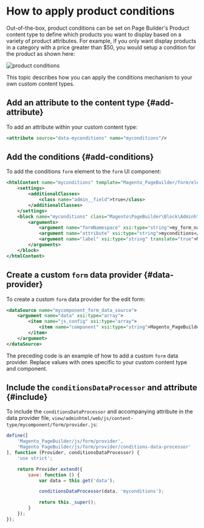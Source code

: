 # How to apply product conditions

<!-- {% raw %} -->

Out-of-the-box, product conditions can be set on Page Builder's Product content type to define which products you want to display based on a variety of product attributes. For example, if you only want display products in a category with a price greater than $50, you would setup a condition for the product as shown here:

![product conditions](../images/product-conditions.png "Product conditions example")

This topic describes how you can apply the conditions mechanism to your own custom content types.

## Add an attribute to the content type {#add-attribute}

To add an attribute within your custom content type:

```xml
<attribute source="data-myconditions" name="myconditions"/>
 ```

## Add the conditions {#add-conditions}

To add the conditions `form` element to the `form` UI component:

```xml
<htmlContent name="myconditions" template="Magento_PageBuilder/form/element/widget-conditions">
    <settings>
        <additionalClasses>
            <class name="admin__field">true</class>
        </additionalClasses>
    </settings>
    <block name="myconditions" class="Magento\PageBuilder\Block\Adminhtml\Form\Element\Conditions">
        <arguments>
            <argument name="formNamespace" xsi:type="string">my_form_namespace</argument>
            <argument name="attribute" xsi:type="string">myconditions</argument>
            <argument name="label" xsi:type="string" translate="true">My Conditions</argument>
        </arguments>
    </block>
</htmlContent>
```

## Create a custom `form` data provider {#data-provider}

To create a custom `form` data provider for the edit form:

```xml
<dataSource name="mycomponent_form_data_source">
    <argument name="data" xsi:type="array">
        <item name="js_config" xsi:type="array">
            <item name="component" xsi:type="string">Magento_PageBuilder/js/content-type/mycomponent/form/provider</item>
        </item>
    </argument>
</dataSource>
```

The preceding code is an example of how to add a custom `form` data provider. Replace values with ones specific to your custom content type and component.

## Include the `conditionsDataProcessor` and attribute {#include}

To include the `conditionsDataProcessor` and accompanying attribute in the data provider file, `view/adminhtml/web/js/content-type/mycomponent/form/provider.js`:

```js
define([
    'Magento_PageBuilder/js/form/provider',
    'Magento_PageBuilder/js/form/provider/conditions-data-processor'
], function (Provider, conditionsDataProcessor) {
    'use strict';

    return Provider.extend({
        save: function () {
            var data = this.get('data');

            conditionsDataProcessor(data, 'myconditions');

            return this._super();
        }
    });
});
```

<!-- {% endraw %} -->